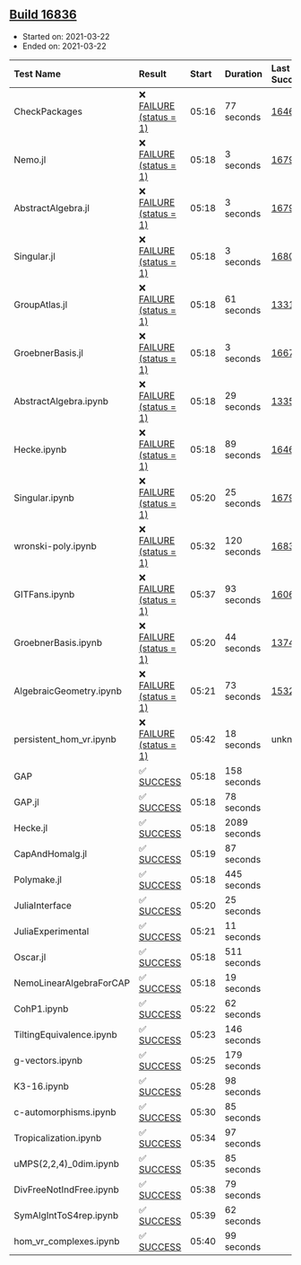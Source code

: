 ## [Build 16836](https://oscarci.mathematik.uni-kl.de/job/oscar/16836/)

* Started on: 2021-03-22
* Ended on: 2021-03-22

| Test Name    | Result | Start | Duration | Last Success | First Failure |
|:-------------|:-------|:------|:---------|:-------------|:--------------|
| CheckPackages | ❌ [FAILURE (status = 1)](https://oscarci.mathematik.uni-kl.de/job/oscar/16836/artifact/logs/build-16836/CheckPackages.log) | 05:16 | 77 seconds | [16463](https://oscarci.mathematik.uni-kl.de/job/oscar/16463/) | [16464](https://oscarci.mathematik.uni-kl.de/job/oscar/16464/) |
| Nemo.jl | ❌ [FAILURE (status = 1)](https://oscarci.mathematik.uni-kl.de/job/oscar/16836/artifact/logs/build-16836/Nemo.jl.log) | 05:18 | 3 seconds | [16793](https://oscarci.mathematik.uni-kl.de/job/oscar/16793/) | [16794](https://oscarci.mathematik.uni-kl.de/job/oscar/16794/) |
| AbstractAlgebra.jl | ❌ [FAILURE (status = 1)](https://oscarci.mathematik.uni-kl.de/job/oscar/16836/artifact/logs/build-16836/AbstractAlgebra.jl.log) | 05:18 | 3 seconds | [16792](https://oscarci.mathematik.uni-kl.de/job/oscar/16792/) | [16793](https://oscarci.mathematik.uni-kl.de/job/oscar/16793/) |
| Singular.jl | ❌ [FAILURE (status = 1)](https://oscarci.mathematik.uni-kl.de/job/oscar/16836/artifact/logs/build-16836/Singular.jl.log) | 05:18 | 3 seconds | [16802](https://oscarci.mathematik.uni-kl.de/job/oscar/16802/) | [16803](https://oscarci.mathematik.uni-kl.de/job/oscar/16803/) |
| GroupAtlas.jl | ❌ [FAILURE (status = 1)](https://oscarci.mathematik.uni-kl.de/job/oscar/16836/artifact/logs/build-16836/GroupAtlas.jl.log) | 05:18 | 61 seconds | [13311](https://oscarci.mathematik.uni-kl.de/job/oscar/13311/) | [13312](https://oscarci.mathematik.uni-kl.de/job/oscar/13312/) |
| GroebnerBasis.jl | ❌ [FAILURE (status = 1)](https://oscarci.mathematik.uni-kl.de/job/oscar/16836/artifact/logs/build-16836/GroebnerBasis.jl.log) | 05:18 | 3 seconds | [16676](https://oscarci.mathematik.uni-kl.de/job/oscar/16676/) | [16677](https://oscarci.mathematik.uni-kl.de/job/oscar/16677/) |
| AbstractAlgebra.ipynb | ❌ [FAILURE (status = 1)](https://oscarci.mathematik.uni-kl.de/job/oscar/16836/artifact/logs/build-16836/AbstractAlgebra.ipynb.log) | 05:18 | 29 seconds | [13355](https://oscarci.mathematik.uni-kl.de/job/oscar/13355/) | [13356](https://oscarci.mathematik.uni-kl.de/job/oscar/13356/) |
| Hecke.ipynb | ❌ [FAILURE (status = 1)](https://oscarci.mathematik.uni-kl.de/job/oscar/16836/artifact/logs/build-16836/Hecke.ipynb.log) | 05:18 | 89 seconds | [16463](https://oscarci.mathematik.uni-kl.de/job/oscar/16463/) | [16464](https://oscarci.mathematik.uni-kl.de/job/oscar/16464/) |
| Singular.ipynb | ❌ [FAILURE (status = 1)](https://oscarci.mathematik.uni-kl.de/job/oscar/16836/artifact/logs/build-16836/Singular.ipynb.log) | 05:20 | 25 seconds | [16793](https://oscarci.mathematik.uni-kl.de/job/oscar/16793/) | [16794](https://oscarci.mathematik.uni-kl.de/job/oscar/16794/) |
| wronski-poly.ipynb | ❌ [FAILURE (status = 1)](https://oscarci.mathematik.uni-kl.de/job/oscar/16836/artifact/logs/build-16836/wronski-poly.ipynb.log) | 05:32 | 120 seconds | [16830](https://oscarci.mathematik.uni-kl.de/job/oscar/16830/) | [16831](https://oscarci.mathematik.uni-kl.de/job/oscar/16831/) |
| GITFans.ipynb | ❌ [FAILURE (status = 1)](https://oscarci.mathematik.uni-kl.de/job/oscar/16836/artifact/logs/build-16836/GITFans.ipynb.log) | 05:37 | 93 seconds | [16068](https://oscarci.mathematik.uni-kl.de/job/oscar/16068/) | [16069](https://oscarci.mathematik.uni-kl.de/job/oscar/16069/) |
| GroebnerBasis.ipynb | ❌ [FAILURE (status = 1)](https://oscarci.mathematik.uni-kl.de/job/oscar/16836/artifact/logs/build-16836/GroebnerBasis.ipynb.log) | 05:20 | 44 seconds | [13748](https://oscarci.mathematik.uni-kl.de/job/oscar/13748/) | [13749](https://oscarci.mathematik.uni-kl.de/job/oscar/13749/) |
| AlgebraicGeometry.ipynb | ❌ [FAILURE (status = 1)](https://oscarci.mathematik.uni-kl.de/job/oscar/16836/artifact/logs/build-16836/AlgebraicGeometry.ipynb.log) | 05:21 | 73 seconds | [15322](https://oscarci.mathematik.uni-kl.de/job/oscar/15322/) | [15323](https://oscarci.mathematik.uni-kl.de/job/oscar/15323/) |
| persistent_hom_vr.ipynb | ❌ [FAILURE (status = 1)](https://oscarci.mathematik.uni-kl.de/job/oscar/16836/artifact/logs/build-16836/persistent_hom_vr.ipynb.log) | 05:42 | 18 seconds | unknown | unknown |
| GAP | ✅ [SUCCESS](https://oscarci.mathematik.uni-kl.de/job/oscar/16836/artifact/logs/build-16836/GAP.log) | 05:18 | 158 seconds |  |  |
| GAP.jl | ✅ [SUCCESS](https://oscarci.mathematik.uni-kl.de/job/oscar/16836/artifact/logs/build-16836/GAP.jl.log) | 05:18 | 78 seconds |  |  |
| Hecke.jl | ✅ [SUCCESS](https://oscarci.mathematik.uni-kl.de/job/oscar/16836/artifact/logs/build-16836/Hecke.jl.log) | 05:18 | 2089 seconds |  |  |
| CapAndHomalg.jl | ✅ [SUCCESS](https://oscarci.mathematik.uni-kl.de/job/oscar/16836/artifact/logs/build-16836/CapAndHomalg.jl.log) | 05:19 | 87 seconds |  |  |
| Polymake.jl | ✅ [SUCCESS](https://oscarci.mathematik.uni-kl.de/job/oscar/16836/artifact/logs/build-16836/Polymake.jl.log) | 05:18 | 445 seconds |  |  |
| JuliaInterface | ✅ [SUCCESS](https://oscarci.mathematik.uni-kl.de/job/oscar/16836/artifact/logs/build-16836/JuliaInterface.log) | 05:20 | 25 seconds |  |  |
| JuliaExperimental | ✅ [SUCCESS](https://oscarci.mathematik.uni-kl.de/job/oscar/16836/artifact/logs/build-16836/JuliaExperimental.log) | 05:21 | 11 seconds |  |  |
| Oscar.jl | ✅ [SUCCESS](https://oscarci.mathematik.uni-kl.de/job/oscar/16836/artifact/logs/build-16836/Oscar.jl.log) | 05:18 | 511 seconds |  |  |
| NemoLinearAlgebraForCAP | ✅ [SUCCESS](https://oscarci.mathematik.uni-kl.de/job/oscar/16836/artifact/logs/build-16836/NemoLinearAlgebraForCAP.log) | 05:18 | 19 seconds |  |  |
| CohP1.ipynb | ✅ [SUCCESS](https://oscarci.mathematik.uni-kl.de/job/oscar/16836/artifact/logs/build-16836/CohP1.ipynb.log) | 05:22 | 62 seconds |  |  |
| TiltingEquivalence.ipynb | ✅ [SUCCESS](https://oscarci.mathematik.uni-kl.de/job/oscar/16836/artifact/logs/build-16836/TiltingEquivalence.ipynb.log) | 05:23 | 146 seconds |  |  |
| g-vectors.ipynb | ✅ [SUCCESS](https://oscarci.mathematik.uni-kl.de/job/oscar/16836/artifact/logs/build-16836/g-vectors.ipynb.log) | 05:25 | 179 seconds |  |  |
| K3-16.ipynb | ✅ [SUCCESS](https://oscarci.mathematik.uni-kl.de/job/oscar/16836/artifact/logs/build-16836/K3-16.ipynb.log) | 05:28 | 98 seconds |  |  |
| c-automorphisms.ipynb | ✅ [SUCCESS](https://oscarci.mathematik.uni-kl.de/job/oscar/16836/artifact/logs/build-16836/c-automorphisms.ipynb.log) | 05:30 | 85 seconds |  |  |
| Tropicalization.ipynb | ✅ [SUCCESS](https://oscarci.mathematik.uni-kl.de/job/oscar/16836/artifact/logs/build-16836/Tropicalization.ipynb.log) | 05:34 | 97 seconds |  |  |
| uMPS(2,2,4)_0dim.ipynb | ✅ [SUCCESS](https://oscarci.mathematik.uni-kl.de/job/oscar/16836/artifact/logs/build-16836/uMPS-2-2-4-_0dim.ipynb.log) | 05:35 | 85 seconds |  |  |
| DivFreeNotIndFree.ipynb | ✅ [SUCCESS](https://oscarci.mathematik.uni-kl.de/job/oscar/16836/artifact/logs/build-16836/DivFreeNotIndFree.ipynb.log) | 05:38 | 79 seconds |  |  |
| SymAlgIntToS4rep.ipynb | ✅ [SUCCESS](https://oscarci.mathematik.uni-kl.de/job/oscar/16836/artifact/logs/build-16836/SymAlgIntToS4rep.ipynb.log) | 05:39 | 62 seconds |  |  |
| hom_vr_complexes.ipynb | ✅ [SUCCESS](https://oscarci.mathematik.uni-kl.de/job/oscar/16836/artifact/logs/build-16836/hom_vr_complexes.ipynb.log) | 05:40 | 99 seconds |  |  |
